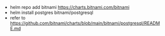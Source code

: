 - helm repo add bitnami https://charts.bitnami.com/bitnami 
- helm install postgres bitnami/postgresql
- refer to https://github.com/bitnami/charts/blob/main/bitnami/postgresql/README.md
